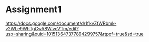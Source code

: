 # Assignment1
https://docs.google.com/document/d/1fkvZfWRbmk-v2WLe9WhTgCwA8WlvcVTm/edit?usp=sharing&ouid=101513647377894299757&rtpof=true&sd=true

